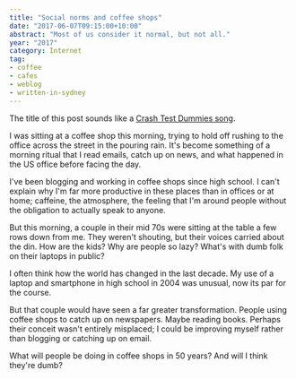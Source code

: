 ```yaml
---
title: "Social norms and coffee shops"
date: "2017-06-07T09:15:00+10:00"
abstract: "Most of us consider it normal, but not all."
year: "2017"
category: Internet
tag:
- coffee
- cafes
- weblog
- written-in-sydney
---
```

The title of this post sounds like a [Crash Test Dummies song].

I was sitting at a coffee shop this morning, trying to hold off rushing to the office across the street in the pouring rain. It's become something of a morning ritual that I read emails, catch up on news, and what happened in the US office before facing the day.

I've been blogging and working in coffee shops since high school. I can't explain why I'm far more productive in these places than in offices or at home; caffeine, the atmosphere, the feeling that I'm around people without the obligation to actually speak to anyone.

But this morning, a couple in their mid 70s were sitting at the table a few rows down from me. They weren't shouting, but their voices carried about the din. How are the kids? Why are people so lazy? What's with dumb folk on their laptops in public?

I often think how the world has changed in the last decade. My use of a laptop and smartphone in high school in 2004 was unusual, now its par for the course.

But that couple would have seen a far greater transformation. People using coffee shops to catch up on newspapers. Maybe reading books. Perhaps their conceit wasn't entirely misplaced; I could be improving myself rather than blogging or catching up on email.

What will people be doing in coffee shops in 50 years? And will I think they're dumb?

[Crash Test Dummies song]: http://www.youtube.com/watch?v=j53VGZnW4fU

